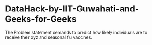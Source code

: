 # DataHack-by-IIT-Guwahati-and-Geeks-for-Geeks
The Problem statement demands  to predict how likely individuals are to receive their xyz and seasonal flu vaccines. 
